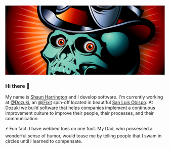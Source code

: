 ![Shaun Harrington](https://github.com/hackalot805/shaunharrington.com/blob/master/public/images/eyes.jpg?raw=true)

### Hi there 👋

My name is [Shaun Harrington](https://www.shaunharrington.com) and I develop software. I'm currently working at [@Dozuki](https://github.com/Dozuki), an [@iFixit](https://github.com/iFixit) spin-off located in beautiful [San Luis Obispo](https://en.wikipedia.org/wiki/San_Luis_Obispo,_California). At Dozuki we build software that helps companies implement a continuous improvement culture to improve their people, their processes, and their communication.

⚡ Fun fact: I have webbed toes on one foot.  My Dad, who possessed a wonderful sense of humor, would tease me by telling people that I swam in circles until I learned to compensate.

[<img target='_blank' alt='' src=https://www.linkedin.com/favicon.ico />](https://www.linkedin.com/in/shaunharrington/) [<img target='_blank' style='width:16px;' alt='' src='https://www.shaunharrington.com/favicon.ico' />](https://www.shaunharrington.com/shaunharrington.vcf) [<img target='_blank' style='width:16px;' alt='' src='https://avatars.githubusercontent.com/u/6609768?s=64&v=4' />](https://www.dozuki.com)

<!--
**hackalot805/hackalot805** is a ✨ _special_ ✨ repository because its `README.md` (this file) appears on your GitHub profile.

Here are some ideas to get you started:

- 🔭 I’m currently working on ...
- 🌱 I’m currently learning ...
- 👯 I’m looking to collaborate on ...
- 🤔 I’m looking for help with ...
- 💬 Ask me about ...
- 📫 How to reach me: ...
- 😄 Pronouns: ...
-->

